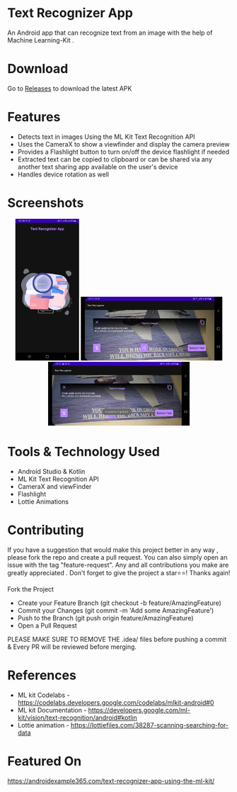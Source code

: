 # Text Recognizer App

An Android app that can recognize text from an image with the help of Machine Learning-Kit .

# Download

Go to [Releases](https://github.com/krishnachaitanya0107/TextRecognizerApp/releases) to download the latest APK

# Features

- Detects text in images Using the ML Kit Text Recognition API
- Uses the CameraX to show a viewfinder and display the camera preview 
- Provides a Flashlight button to turn on/off the device flashlight if needed
- Extracted text can be copied to clipboard or can be shared via any another text sharing app available on the user's device
- Handles device rotation as well 

# Screenshots
<p align="center">
  <img src="./docs/screenshots/Splash Screen.jpg" alt="Splash Screen" width="144" height="320" margin="30">
  <img src="./docs/screenshots/Text Extraction.jpg" alt="Text Extraction Screen" width="320" height="144" margin="30">
  <img src="./docs/screenshots/Copied to clipboard.jpg" alt="Copied to clipboard Screen" width="320" height="144" margin="30">
</p>

# Tools & Technology Used

- Android Studio & Kotlin
- ML Kit Text Recognition API
- CameraX and viewFinder
- Flashlight
- Lottie Animations

# Contributing

If you have a suggestion that would make this project better in any way , please fork the repo and create a pull request.
You can also simply open an issue with the tag "feature-request". Any and all contributions you make are greatly appreciated . 
Don't forget to give the project a star⭐⭐! Thanks again!

Fork the Project
- Create your Feature Branch (git checkout -b feature/AmazingFeature)
- Commit your Changes (git commit -m 'Add some AmazingFeature')
- Push to the Branch (git push origin feature/AmazingFeature)
- Open a Pull Request

PLEASE MAKE SURE TO REMOVE THE .idea/ files before pushing a commit & Every PR will be reviewed before merging.

# References

- ML kit Codelabs - https://codelabs.developers.google.com/codelabs/mlkit-android#0
- ML kit Documentation - https://developers.google.com/ml-kit/vision/text-recognition/android#kotlin
- Lottie animation - https://lottiefiles.com/38287-scanning-searching-for-data

# Featured On

https://androidexample365.com/text-recognizer-app-using-the-ml-kit/

